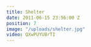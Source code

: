 ```yaml
---
title: Shelter
date: 2011-06-15 23:56:00 Z
position: 7
image: "/uploads/shelter.jpg"
video: QXwPUYU8rTI
---
```


